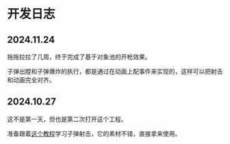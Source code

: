 # 开发日志

## 2024.11.24

拖拖拉拉了几周，终于完成了基于对象池的开枪效果。

子弹出膛和子弹爆炸的执行，都是通过在动画上配事件来实现的，这样可以把射击和动画完全对齐。



## 2024.10.27

这不是第一天，但也是第二次打开这个工程。

准备跟着[这个教程](https://www.bilibili.com/video/BV1xb4y1D7PZ/?spm_id_from=333.1007.top_right_bar_window_history.content.click&vd_source=e7ccd5af6d5b3f855b578544b7790059)学习子弹射击，它的素材不错，直接拿来使用。


